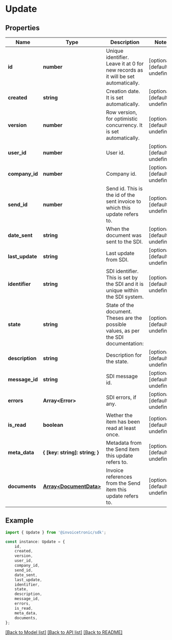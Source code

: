 # Update


## Properties

Name | Type | Description | Notes
------------ | ------------- | ------------- | -------------
**id** | **number** | Unique identifier. Leave it at 0 for new records as it will be set automatically. | [optional] [default to undefined]
**created** | **string** | Creation date. It is set automatically. | [optional] [default to undefined]
**version** | **number** | Row version, for optimistic concurrency. It is set automatically. | [optional] [default to undefined]
**user_id** | **number** | User id. | [optional] [default to undefined]
**company_id** | **number** | Company id. | [optional] [default to undefined]
**send_id** | **number** | Send id. This is the id of the sent invoice to which this update refers to. | [optional] [default to undefined]
**date_sent** | **string** | When the document was sent to the SDI. | [optional] [default to undefined]
**last_update** | **string** | Last update from SDI. | [optional] [default to undefined]
**identifier** | **string** | SDI identifier. This is set by the SDI and it is unique within the SDI system. | [optional] [default to undefined]
**state** | **string** | State of the document. Theses are the possible values, as per the SDI documentation: | [optional] [default to undefined]
**description** | **string** | Description for the state. | [optional] [default to undefined]
**message_id** | **string** | SDI message id. | [optional] [default to undefined]
**errors** | **Array&lt;Error&gt;** | SDI errors, if any. | [optional] [default to undefined]
**is_read** | **boolean** | Wether the item has been read at least once. | [optional] [default to undefined]
**meta_data** | **{ [key: string]: string; }** | Metadata from the Send item this update refers to. | [optional] [default to undefined]
**documents** | [**Array&lt;DocumentData&gt;**](DocumentData.md) | Invoice references from the Send item this update refers to. | [optional] [default to undefined]

## Example

```typescript
import { Update } from '@invoicetronic/sdk';

const instance: Update = {
    id,
    created,
    version,
    user_id,
    company_id,
    send_id,
    date_sent,
    last_update,
    identifier,
    state,
    description,
    message_id,
    errors,
    is_read,
    meta_data,
    documents,
};
```

[[Back to Model list]](../README.md#documentation-for-models) [[Back to API list]](../README.md#documentation-for-api-endpoints) [[Back to README]](../README.md)

